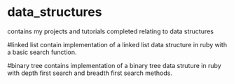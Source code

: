 # data_structures
contains my projects and tutorials completed relating to data structures

#linked list
contain implementation of a linked list data structure in ruby with a basic search function.

#binary tree
contains implementation of a binary tree data struture in ruby with depth first search and breadth first search methods.
